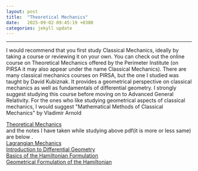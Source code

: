 ```yaml
---
layout: post
title:  "Theoretical Mechanics"
date:   2025-09-02 09:45:19 +0300
categories: jekyll update
---
```


---
I would recommend that you first study Classical Mechanics, ideally by taking a course or reviewing it on your own. You can check out the online course on Theoretical Mechanics offered by the Perimeter Institute (on PIRSA it may also appear under the name Classical Mechanics). There are many classical mechanics courses on PIRSA, but the one I studied was taught by David Kubiznak. It provides a geometrical perspective on classical mechanics as well as fundamentals of differential geometry. I strongly suggest studying this course before moving on to Advanced General Relativity. For the ones who like studying geometrical aspects of classical mechanics, I would suggest "Mathematical Methods of Classical Mechanics" by  Vladimir Arnold



[Theoretical Mechanics](/assets/files/TheoreticalMechanics.pdf)<br>
and the notes I have taken while studying above pdf(it is more or less same) are below .<br>
[Lagrangian Mechanics](/assets/files/lagr.pdf)<br>
[Introduction to Differential Geometry](/assets/files/intdif.pdf)<br>
[Basics of the Hamiltonian Formulation](/assets/files/hambasic.pdf)<br>
[Geometrical Formulation of the Hamiltonian](/assets/files/geoham.pdf)<br>

